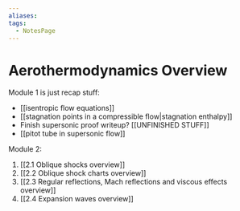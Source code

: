 ```yaml
---
aliases: 
tags:
  - NotesPage
---
```


# Aerothermodynamics Overview

Module 1 is just recap stuff:
- [[isentropic flow equations]]
- [[stagnation points in a compressible flow|stagnation enthalpy]]
- Finish supersonic proof writeup? [[UNFINISHED STUFF]]
- [[pitot tube in supersonic flow]]

Module 2:
1) [[2.1 Oblique shocks overview]]
1) [[2.2 Oblique shock charts overview]]
2) [[2.3 Regular reflections, Mach reflections and viscous effects overview]]
3) [[2.4 Expansion waves overview]]

